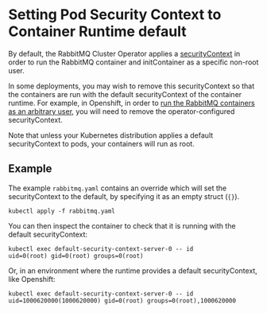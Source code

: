 # Setting Pod Security Context to Container Runtime default

By default, the RabbitMQ Cluster Operator applies a [securityContext](https://kubernetes.io/docs/tasks/configure-pod-container/security-context/) in order to run the RabbitMQ container
and initContainer as a specific non-root user.

In some deployments, you may wish to remove this securityContext so that the containers are run with the default securityContext of the container runtime. For example, in Openshift, in order
to [run the RabbitMQ containers as an arbitrary user](https://www.openshift.com/blog/a-guide-to-openshift-and-uids), you will need to remove the operator-configured securityContext.

Note that unless your Kubernetes distribution applies a default securityContext to pods, your containers will run as root.

## Example

The example `rabbitmq.yaml` contains an override which will set the securityContext to the default, by specifying it as an empty struct (`{}`).

```shell
kubectl apply -f rabbitmq.yaml
```

You can then inspect the container to check that it is running with the default securityContext:
```shell
kubectl exec default-security-context-server-0 -- id
uid=0(root) gid=0(root) groups=0(root)
```

Or, in an environment where the runtime provides a default securityContext, like Openshift:
```shell
kubectl exec default-security-context-server-0 -- id
uid=1000620000(1000620000) gid=0(root) groups=0(root),1000620000
```

